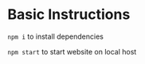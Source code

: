 # Basic Instructions

```npm i``` to install dependencies

``` npm start ``` to start website on local host

